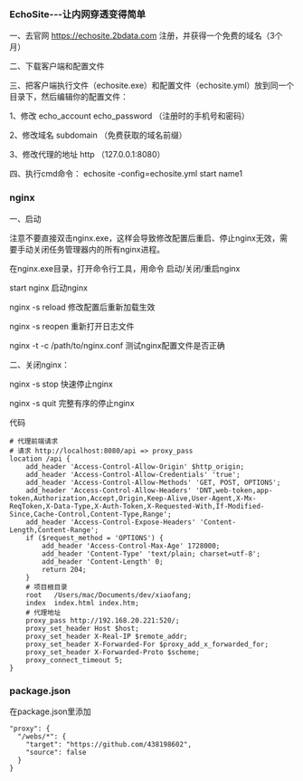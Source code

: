 ### EchoSite---让内网穿透变得简单

一、去官网 https://echosite.2bdata.com 注册，并获得一个免费的域名（3个月）

二、下载客户端和配置文件

三、把客户端执行文件（echosite.exe）和配置文件（echosite.yml）放到同一个目录下，然后编辑你的配置文件：

1、修改 echo_account echo_password （注册时的手机号和密码）

2、修改域名 subdomain （免费获取的域名前缀）

3、修改代理的地址 http （127.0.0.1:8080）

四、执行cmd命令： echosite -config=echosite.yml start name1


### nginx

一、启动

注意不要直接双击nginx.exe，这样会导致修改配置后重启、停止nginx无效，需要手动关闭任务管理器内的所有nginx进程。

在nginx.exe目录，打开命令行工具，用命令 启动/关闭/重启nginx

start nginx    启动nginx

nginx -s reload    修改配置后重新加载生效

nginx -s reopen    重新打开日志文件

nginx -t -c /path/to/nginx.conf   测试nginx配置文件是否正确

二、关闭nginx：

nginx -s stop    快速停止nginx

nginx -s quit    完整有序的停止nginx

代码
```
# 代理前端请求
# 请求 http://localhost:8080/api => proxy_pass
location /api {
    add_header 'Access-Control-Allow-Origin' $http_origin;
    add_header 'Access-Control-Allow-Credentials' 'true';
    add_header 'Access-Control-Allow-Methods' 'GET, POST, OPTIONS';
    add_header 'Access-Control-Allow-Headers' 'DNT,web-token,app-token,Authorization,Accept,Origin,Keep-Alive,User-Agent,X-Mx-ReqToken,X-Data-Type,X-Auth-Token,X-Requested-With,If-Modified-Since,Cache-Control,Content-Type,Range';
    add_header 'Access-Control-Expose-Headers' 'Content-Length,Content-Range';
    if ($request_method = 'OPTIONS') {
        add_header 'Access-Control-Max-Age' 1728000;
        add_header 'Content-Type' 'text/plain; charset=utf-8';
        add_header 'Content-Length' 0;
        return 204;
    }
    # 项目根目录
    root   /Users/mac/Documents/dev/xiaofang;
    index  index.html index.htm;
    # 代理地址
    proxy_pass http://192.168.20.221:520/;
    proxy_set_header Host $host;
    proxy_set_header X-Real-IP $remote_addr;
    proxy_set_header X-Forwarded-For $proxy_add_x_forwarded_for;
    proxy_set_header X-Forwarded-Proto $scheme;
    proxy_connect_timeout 5;
}
```

### package.json

在package.json里添加

```
"proxy": {
  "/webs/*": {
    "target": "https://github.com/438198602",
    "source": false
  }
}
```
